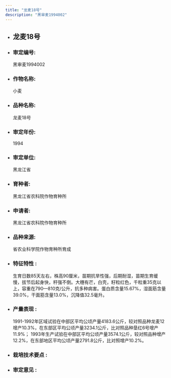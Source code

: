 ```yaml
---
title: "龙麦18号"
description: "黑审麦1994002"
---
```

* ## 龙麦18号
* ###  审定编号:  
   黑审麦1994002

*  ### 作物名称:  
   小麦

*   ###  品种名称: 
    龙麦18号

*   ### 审定年份: 
    1994

*   ### 审定单位:  
    黑龙江省

*   ### 育种者:  
    黑龙江省农科院作物育种所

*   ### 申请者:  
    黑龙江省农科院作物育种所

*   ### 品种来源:  
    省农业科学院作物育种所育成

*   ### 特征特性 : 
    生育日数85天左右，株高90厘米，苗期抗旱性强，后期耐湿，苗期生育缓慢，拔节后起身快，秆强不倒。大穗有芒，白壳，籽粒红色，千粒重35克以上，容重在790—810克/公升，抗多种病害。蛋白质含量15.67%，湿面筋含量39.0%，干面筋含量13.0%，沉降值32.5毫升。

*   ### 产量表现 : 
    1991-1992年区域试验在中部区平均公顷产量4183.6公斤，较对照品种龙麦12增产10.3%，在东部区平均公顷产量3234.1公斤，比对照品种垦红6号增产11.9%； 1993年生产试验在中部区平均公顷产量3574.1公斤，较对照品种增产12.2%，在东部地区平均公顷产量2791.8公斤，比对照增产10.2%。

*   ### 栽培技术要点 : 
    

*   ### 审定意见 : 
    
